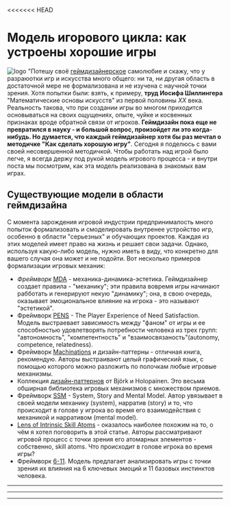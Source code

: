 <<<<<<< HEAD
#  **Модель игорового цикла: как устроены хорошие игры**
 ![logo](https://www.gamesrig.com/img/screenshots/sid-meier-s-civilization-v-2312191955003.jpg)
 "Потешу своё <u>геймдизайнерское</u> самолюбие и скажу, что у разраюотки игр и искусства много общего: ни та, ни другая область в достаточной мере не формализована и не изучена с научной точки зрения. Хотя попытки были: взять, к примеру, **труд Иосифа Шиллингера** "Математические основы искусств" из первой половины *XX* века.
 Реальность такова, что при создании игры во многом приходится основываться на своих ощущениях, опыте, чуйке и косвенных признаках вроде обратной связи от игроков. **Геймдизайн пока еще не превратился в науку - и большой вопрос, произойдет ли это когда-нибудь. Но думается, что каждый геймдизайнер хотя бы раз мечтал о методичке "Как сделать хорошую игру"**.
 Сегодня  я поделюсь с вами своей несовершенной методичкой. Чтобы работать над игрой было легче, я всегда держу под рукой модель игрового процесса - и внутри поста мы посмотрим, как эта модель реализована в знакомых вам играх.
## **Cуществующие модели в области геймдизайна**
 С момента зарождения игровой индустрии предпринималость много попыток формализовать и смоделировать внутренее устройство игр, особенно в области "серьезных" и обучающих проектов. Каждая из этих моделей имеет право на жизнь и решает свои задачи. Однако, используя какую-либо модель, нужно иметь в виду, что конкретно для вашего случая она может и не подойти.
 Вот несколько примеров формализации игровых механик:
*  _Фреймворк_ [<u>MDA</u>](https://en.wikipedia.org/wiki/MDA_framework) - механика-динамика-эстетика. Геймдизайнер создает правила - "механику"; эти правила вовремя игры начинают рабботать и генерируют некую "динамику"; она, в свою очередь, оказывает эмоциональное влияние на игрока - это называют "эстетикой".
*  Фреймворк [<u>PENS</u>](https://immersyve.com/white-paper-the-player-experience-of-need-satisfaction-pens-2007/) - The Player Experience of Need Satisfaction. Модель выстраевает зависимость между "фаном" от игры и ее способностью удовлетворять потребности человека из трех групп: "автономность", "компетентность" и "взаимосвязаность"(autonomy, competence, relatedness).
*  Фреймворк [<u>Machinations</u>](https://www.amazon.com/Game-Mechanics-Advanced-Decign-Voices/dp/0321820274) и дизайн-паттерны - отличная книга, рекомендую. Авторы выстраивают целый графический язык, с помощью которого можно разложить по полочкам любые игровые механизмы.
*  Коллекция [<u>дизайн-паттернов</u>](https://virt10.itu.chalmers.se/index.php/Main_Page) от Björk и Holopainen. Это весьма обширная библиотека игровых механизмов с множеством приемов.
*  Фреймворк [<u>SSM</u>](https://www.gamasutra.com/blogs/ThomasGrip/20170524/298648/The_SSM_Framework_of_Game_Design.php) - System, Story and Mental Model. Автор увязывает в своей модели механику (system), нарратив (story) и то, что происходит в голове у игрока во время его взаимодействия с механикой и нарративом (mental model).
*  [<u>Lens of Intrinsic Skill Atoms</u>](https://www.academia.edu/12627746/The_Lens_of_Intrinsic_Skill_Atoms_A_Method_for_Gameful_Design) - оказалось наиболее похожим на то, о чём я хотел поговорить в этой статье. Авторы рассматривают игровой процесс с точки зрения его атомарных элементов - собственно, skill atoms. Что происходит в голове игрока во время игры?
*  Фреймворк [<u>6-11</u>](https://www.academia.edu/1571687/THE_6_11_FRAMEWORK_A_NEW_METHODOLOGY_FOR_GAME_ANALYSIS_AND_DESIGN).
 Модель предлагает анализировать игры с точки зрения их влияния на 6 ключевых эмоций и 11 базовых инстинктов человека.
********************

---

___